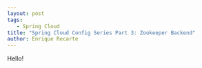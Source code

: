 ```yaml
---
layout: post
tags: 
   - Spring Cloud
title: "Spring Cloud Config Series Part 3: Zookeeper Backend"
author: Enrique Recarte
---
```


Hello!
